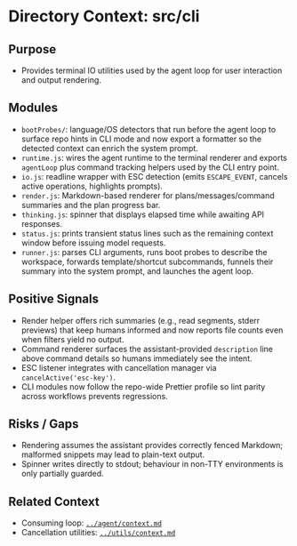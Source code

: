 # Directory Context: src/cli

## Purpose

- Provides terminal IO utilities used by the agent loop for user interaction and output rendering.

## Modules


- `bootProbes/`: language/OS detectors that run before the agent loop to surface repo hints in CLI mode and now export a formatter so the detected context can enrich the system prompt.
- `runtime.js`: wires the agent runtime to the terminal renderer and exports `agentLoop` plus command tracking helpers used by the CLI entry point.
- `io.js`: readline wrapper with ESC detection (emits `ESCAPE_EVENT`, cancels active operations, highlights prompts).
- `render.js`: Markdown-based renderer for plans/messages/command summaries and the plan progress bar.
- `thinking.js`: spinner that displays elapsed time while awaiting API responses.
- `status.js`: prints transient status lines such as the remaining context window before issuing model requests.
- `runner.js`: parses CLI arguments, runs boot probes to describe the workspace, forwards template/shortcut subcommands, funnels their summary into the system prompt, and launches the agent loop.


## Positive Signals

- Render helper offers rich summaries (e.g., read segments, stderr previews) that keep humans informed and now reports file counts even when filters yield no output.
- Command renderer surfaces the assistant-provided `description` line above command details so humans immediately see the intent.
- ESC listener integrates with cancellation manager via `cancelActive('esc-key')`.
- CLI modules now follow the repo-wide Prettier profile so lint parity across workflows prevents regressions.

## Risks / Gaps

- Rendering assumes the assistant provides correctly fenced Markdown; malformed snippets may lead to plain-text output.
- Spinner writes directly to stdout; behaviour in non-TTY environments is only partially guarded.

## Related Context

- Consuming loop: [`../agent/context.md`](../agent/context.md)
- Cancellation utilities: [`../utils/context.md`](../utils/context.md)
